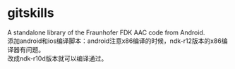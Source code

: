 # gitskills
A standalone library of the Fraunhofer FDK AAC code from Android.	  
添加android和ios编译脚本：android注意x86编译的时候，ndk-r12版本的x86编译器有问题。  
改成ndk-r10d版本就可以编译通过。
